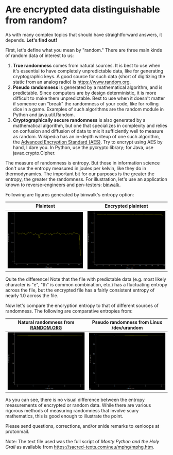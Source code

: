 # Are encrypted data distinguishable from random?

As with many complex topics that should have straightforward answers, it depends. **Let's find out!**

First, let's define what you mean by "random." There are three main kinds of random data of interest to us:

1. **True randomness** comes from natural sources. It is best to use when it's essential to have completely unpredictable
data, like for generating cryptographic keys. A good source for such data (short of digitizing the static from an analog 
radio) is https://www.random.org.
1. **Pseudo randomness** is generated by a mathematical algorithm, and is predictable. Since computers are by design 
deterministic, it is more difficult to make them unpredictable. Best to use when it doesn't matter if 
someone can "break" the randomness of your code, like for rolling dice in a game. Examples of such algorithms are the random 
module in Python and java.util.Random.
1. **Cryptographically secure randomness** is also generated by a mathematical algorithm, but one that specializes in complexity 
and relies on confusion and diffusion of data to mix it sufficiently well to measure as random. Wikipedia has an in-depth 
writeup of one such algorithm, the [Advanced Encryption Standard (AES)](https://en.wikipedia.org/wiki/Advanced_Encryption_Standard). Try to encrypt using AES by hand, I dare you. In Python, 
use the pycrypto library; for Java, use javax.crypto.Cipher.

The measure of randomness is entropy. But those in information science don't use the entropy measured in joules per kelvin,
like they do in thermodynamics. The important bit for our purposes is the greater the entropy, the greater the randomness.
For illustration, let's use an application known to reverse-engineers and pen-testers: [binwalk](https://github.com/ReFirmLabs/binwalk).

Following are figures generated by binwalk's entropy option:

|Plaintext|Encrypted plaintext|
|--|--|
|![Plaintext file](https://github.com/xenloops/funwithcrypto/blob/master/images/montyplainentropy.png)|![Encrypted file](https://github.com/xenloops/funwithcrypto/blob/master/images/montycryptoentropy.png)|

Quite the difference! Note that the file with predictable data (e.g. most likely character is "e", "th" is common combination, etc.) has a fluctuating entropy across the file, but the encrypted file has a fairly consistent entropy of nearly 1.0 across the file.

Now let's compare the encryption entropy to that of different sources of randomness. The following are comparative entropies from:

|Natural randomness from [RANDOM.ORG](https://www.random.org/bytes/)|Pseudo randomness from Linux /dev/urandom|
|--|--|
|![Natural randomness](https://github.com/xenloops/funwithcrypto/blob/master/images/random.org.png)|![Pseudo randomness](https://github.com/xenloops/funwithcrypto/blob/master/images/linux.urandom.png)|

As you can see, there is no visual difference between the entropy measurements of encrypted or random data. While there are various rigorous methods of measuring randomness that involve scary mathematics, this is good enough to illustrate the point.

Please send questions, corrections, and/or snide remarks to xenloops at protonmail.

Note: The text file used was the full script of *Monty Python and the Holy Grail* as available from https://sacred-texts.com/neu/mphg/mphg.htm.

